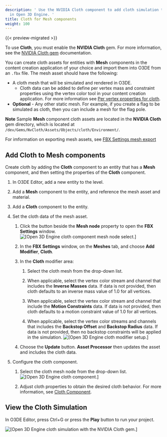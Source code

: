 ```yaml
---
description: ' Use the NVIDIA Cloth component to add cloth simulation to Mesh components
  in Open 3D Engine. '
title: Cloth for Mesh components
weight: 100
---
```


{{< preview-migrated >}}

To use **Cloth**, you must enable the **NVIDIA Cloth** gem. For more information, see the [NVIDIA Cloth gem](/docs/user-guide/gems/reference/nvidia-cloth/) documentation.

You can create cloth assets for entities with **Mesh** components in the content creation application of your choice and import them into O3DE from an `.fbx` file. The mesh asset should have the following:
+ A cloth mesh that will be simulated and rendered in O3DE.
  + Cloth data can be added to define per vertex mass and constraint properties using the vertex color tool in your content creation application. For more information see [Per vertex properties for cloth](/docs/user-guide/interactivity/physics/nvidia-cloth/vertex-data.md).
+ **Optional** \- Any other static mesh. For example, if you create a flag to be simulated as cloth, then you can include a mesh for the flag pole.

**Note**
Sample **Mesh** component cloth assets are located in the **NVIDIA Cloth** gem directory, which is located at `/dev/Gems/NvCloth/Assets/Objects/cloth/Environment/`.

For imformation on exporting mesh assets, see [FBX Settings mesh export](/docs/user-guide/assets/fbx-settings/mesh-export.md)

## Add Cloth to Mesh components 

Create cloth by adding the **Cloth** component to an entity that has a **Mesh** component, and then setting the properties of the **Cloth** component.

1. In O3DE Editor, add a new entity to the level.

1. Add a **Mesh** component to the entity, and reference the mesh asset and material.

1. Add a **Cloth** component to the entity.

1. Set the cloth data of the mesh asset.

   1. Click the button beside the **Mesh node** property to open the **FBX Settings** window.
![\[Open 3D Engine cloth component mesh node select.\]](/images/user-guide/physx/cloth/ui-cloth-mesh-node-select.png)

   1. In the **FBX Settings** window, on the **Meshes** tab, and choose **Add Modifier**, **Cloth**.

   1. In the **Cloth** modifier area:

      1. Select the cloth mesh from the drop\-down list.

      1. When applicable, select the vertex color stream and channel that includes the **Inverse Masses** data. If data is not provided, then cloth defaults to an inverse mass value of 1.0 for all vertices.

      1. When applicable, select the vertex color stream and channel that include the **Motion Constraints** data. If data is not provided, then cloth defaults to a motion constraint value of 1.0 for all vertices.

      1. When applicable, select the vertex color streams and channels that includes the **Backstop Offset** and **Backstop Radius** data. If data is not provided, then no backstop constraints will be applied in the simulation.
![\[Open 3D Engine cloth modifier setup.\]](/images/user-guide/physx/cloth/ui-cloth-modifier-mesh-setup.png)

   1. Choose the **Update** button. **Asset Processor** then updates the asset and includes the cloth data.

1. Configure the cloth component.

   1. Select the cloth mesh node from the drop\-down list.
![\[Open 3D Engine cloth component.\]](/images/user-guide/physx/cloth/ui-cloth-component-select-mesh.png)

   1. Adjust cloth properties to obtain the desired cloth behavior. For more information, see [Cloth Component](/docs/user-guide/components/reference/physx/cloth/).

## View the Cloth Simulation 

In O3DE Editor, press Ctrl\+G or press the **Play** button to run your project.

![\[Open 3D Engine cloth simulation with the NVIDIA Cloth gem.\]](/images/user-guide/physx/cloth/anim-mesh-cloth.gif)
